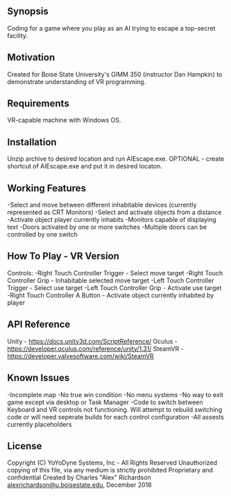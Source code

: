 ## Synopsis
Coding for a game where you play as an AI trying to escape a top-secret facility.

## Motivation
Created for Boise State University's GIMM 350 (instructor Dan Hampkin) to demonstrate understanding of VR programming.

## Requirements
VR-capable machine with Windows OS.

## Installation
Unzip archive to desired location and run AIEscape.exe. OPTIONAL - create shortcut of AIEscape.exe and put it in desired locaton. 

## Working Features
-Select and move between different inhabitable devices (currently represented as CRT Monitors)
-Select and activate objects from a distance
-Activate object player currently inhabits
-Monitors capable of displaying text
-Doors activated by one or more switches
-Multiple doors can be controlled by one switch

## How To Play - VR Version
Controls:
-Right Touch Controller Trigger - Select move target
-Right Touch Controller Grip - Inhabitable selected move target
-Left Touch Controller Trigger - Select use target
-Left Touch Controller Grip - Activate use target
-Right Touch Controller A Button - Activate object currently inhabited by player

## API Reference
Unity - https://docs.unity3d.com/ScriptReference/
Oculus - https://developer.oculus.com/reference/unity/1.31/
SteamVR - https://developer.valvesoftware.com/wiki/SteamVR

## Known Issues
-Incomplete map
-No true win condition
-No menu systems
-No way to exit game except via desktop or Task Manager
-Code to switch between Keyboard and VR controls not functioning. Will attempt to rebuild switching code or will need seperate builds for each control configuration
-All assests currently placeholders

## License
Copyright (C) YoYoDyne Systems, Inc - All Rights Reserved
Unauthorized copying of this file, via any medium is strictly prohibited
Proprietary and confidential
Created by Charles "Alex" Richardson <alexrichardson@u.boisestate.edu>, December 2018
